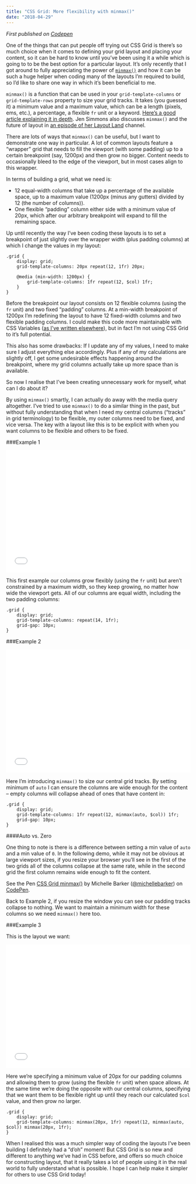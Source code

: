 ```yaml
---
title: "CSS Grid: More flexibility with minmax()"
date: "2018-04-29"
---
```


<em>First published on [Codepen](https://codepen.io/michellebarker/post/css-grid-more-flexibility-with-minmax)</em>

One of the things that can put people off trying out CSS Grid is there’s so much choice when it comes to defining your grid layout and placing your content, so it can be hard to know until you’ve been using it a while which is going to to be the best option for a particular layout. It’s only recently that I got around to fully appreciating the power of [`minmax()`](https://developer.mozilla.org/en-US/docs/Web/CSS/minmax) and how it can be such a huge helper when coding many of the layouts I’m required to build, so I’d like to share one way in which it’s been beneficial to me.

`minmax()` is a function that can be used in your `grid-template-columns` or `grid-template-rows` property to size your grid tracks. It takes (you guessed it) a minimum value and a maximum value, which can be a length (pixels, ems, etc.), a percentage, a flexible `fr` unit or a keyword. [Here’s a good article explaining it in depth](http://bitsofco.de/how-the-minmax-function-works/). Jen Simmons also discusses `minmax()` and the future of layout in [an episode of her Layout Land](https://www.youtube.com/watch?v=mVQiNpqXov8) channel.

There are lots of ways that `minmax()` can be useful, but I want to demonstrate one way in particular. A lot of common layouts feature a “wrapper” grid that needs to fill the viewport (with some padding) up to a certain breakpoint (say, 1200px) and then grow no bigger. Content needs to occasionally bleed to the edge of the viewport, but in most cases align to this wrapper.

In terms of building a grid, what we need is:

* 12 equal-width columns that take up a percentage of the available space, up to a maximum value (1200px (minus any gutters) divided by 12 (the number of columns)).
* One flexible “padding” column either side with a minimum value of 20px, which after our arbitrary breakpoint will expand to fill the remaining space.

Up until recently the way I’ve been coding these layouts is to set a breakpoint of just slightly over the wrapper width (plus padding columns) at which I change the values in my layout:

```
.grid {
	display: grid;
	grid-template-columns: 20px repeat(12, 1fr) 20px;

	@media (min-width: 1200px) {
		grid-template-columns: 1fr repeat(12, $col) 1fr;
	}
}
```

Before the breakpoint our layout consists on 12 flexible columns (using the `fr` unit) and two fixed “padding” columns. At a min-width breakpoint of 1200px I’m redefining the layout to have 12 fixed-width columns and two flexible padding columns. I could make this code more maintainable with CSS Variables ([as I’ve written elsewhere](https://codepen.io/michellebarker/post/super-powered-layouts-with-css-variables-css-gr)), but in fact I’m not using CSS Grid to it’s full potential.

This also has some drawbacks: If I update any of my values, I need to make sure I adjust everything else accordingly. Plus if any of my calculations are slightly off, I get some undesirable effects happening around the breakpoint, where my grid columns actually take up more space than is available.

So now I realise that I’ve been creating unnecessary work for myself, what can I do about it?

By using `minmax()` smartly, I can actually do away with the media query altogether. I’ve tried to use `minmax()` to do a similar thing in the past, but without fully understanding that when I need my central columns (“tracks” in grid terminology) to be flexible, my outer columns need to be fixed, and vice versa. The key with a layout like this is to be explicit with when you want columns to be flexible and others to be fixed.

###Example 1

<iframe height='332' scrolling='no' title='minmax() - Example 1' src='//codepen.io/michellebarker/embed/YLNxPQ/?height=332&theme-id=0&default-tab=html,result&embed-version=2' frameborder='no' allowtransparency='true' allowfullscreen='true' style='width: 100%;'>See the Pen <a href='https://codepen.io/michellebarker/pen/YLNxPQ/'>minmax() - Example 1</a> by Michelle Barker (<a href='https://codepen.io/michellebarker'>@michellebarker</a>) on <a href='https://codepen.io'>CodePen</a>.
</iframe>

This first example our columns grow flexibly (using the `fr` unit) but aren’t constrained by a maximum width, so they keep growing, no matter how wide the viewport gets. All of our columns are equal width, including the two padding columns:

```
.grid {
	display: grid;
	grid-template-columns: repeat(14, 1fr);
	grid-gap: 10px;
}
```

###Example 2

<iframe height='336' scrolling='no' title='minmax() - Example 2' src='//codepen.io/michellebarker/embed/GdrvJy/?height=336&theme-id=0&default-tab=html,result&embed-version=2' frameborder='no' allowtransparency='true' allowfullscreen='true' style='width: 100%;'>See the Pen <a href='https://codepen.io/michellebarker/pen/GdrvJy/'>minmax() - Example 2</a> by Michelle Barker (<a href='https://codepen.io/michellebarker'>@michellebarker</a>) on <a href='https://codepen.io'>CodePen</a>.
</iframe>

Here I’m introducing `minmax()` to size our central grid tracks. By setting minimum of `auto` I can ensure the columns are wide enough for the content – empty columns will collapse ahead of ones that have content in:

```
.grid {
	display: grid;
	grid-template-columns: 1fr repeat(12, minmax(auto, $col)) 1fr;
	grid-gap: 10px;
}
```

####Auto vs. Zero

One thing to note is there is a difference between setting a min value of `auto` and a min value of `0`. In the following demo, while it may not be obvious at large viewport sizes, if you resize your browser you’ll see in the first of the two grids all of the columns collapse at the same rate, while in the second grid the first column remains wide enough to fit the content.

<p data-height="340" data-theme-id="0" data-slug-hash="deNjdY" data-default-tab="html,result" data-user="michellebarker" data-embed-version="2" data-pen-title="CSS Grid minmax()" class="codepen">See the Pen <a href="https://codepen.io/michellebarker/pen/deNjdY/">CSS Grid minmax()</a> by Michelle Barker (<a href="https://codepen.io/michellebarker">@michellebarker</a>) on <a href="https://codepen.io">CodePen</a>.</p>
<script async src="https://static.codepen.io/assets/embed/ei.js"></script>

Back to Example 2, if you resize the window you can see our padding tracks collapse to nothing. We want to maintain a minimum width for these columns so we need `minmax()` here too.

###Example 3

This is the layout we want:

<iframe height='336' scrolling='no' title='minmax() - Example 3' src='//codepen.io/michellebarker/embed/OZWjME/?height=336&theme-id=0&default-tab=html,result&embed-version=2' frameborder='no' allowtransparency='true' allowfullscreen='true' style='width: 100%;'>See the Pen <a href='https://codepen.io/michellebarker/pen/OZWjME/'>minmax() - Example 3</a> by Michelle Barker (<a href='https://codepen.io/michellebarker'>@michellebarker</a>) on <a href='https://codepen.io'>CodePen</a>.
</iframe>

Here we’re specifying a minimum value of 20px for our padding columns and allowing them to grow (using the flexible `fr` unit) when space allows. At the same time we’re doing the opposite with our central columns, specifying that we want them to be flexible right up until they reach our calculated `$col` value, and then grow no larger.

```
.grid {
	display: grid;
	grid-template-columns: minmax(20px, 1fr) repeat(12, minmax(auto, $col)) minmax(20px, 1fr);
}
```

When I realised this was a much simpler way of coding the layouts I’ve been building I definitely had a “d’oh” moment! But CSS Grid is so new and different to anything we’ve had in CSS before, and offers so much choice for constructing layout, that it really takes a lot of people using it in the real world to fully understand what is possible. I hope I can help make it simpler for others to use CSS Grid today!
